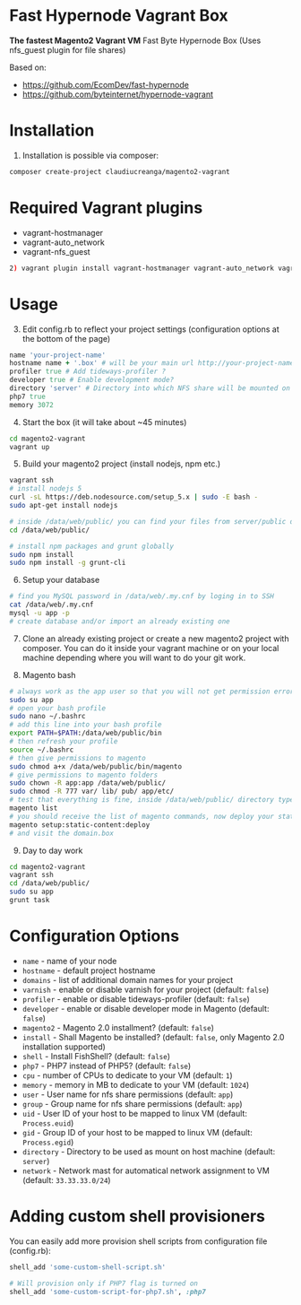# Fast Hypernode Vagrant Box

**The fastest Magento2 Vagrant VM**
Fast Byte Hypernode Box (Uses nfs_guest plugin for file shares)

Based on:
* https://github.com/EcomDev/fast-hypernode
* https://github.com/byteinternet/hypernode-vagrant

# Installation

1) Installation is possible via composer:

```bash
composer create-project claudiucreanga/magento2-vagrant
```

# Required Vagrant plugins

* vagrant-hostmanager
* vagrant-auto_network
* vagrant-nfs_guest

```bash
2) vagrant plugin install vagrant-hostmanager vagrant-auto_network vagrant-nfs_guest
```

# Usage

3) Edit config.rb to reflect your project settings (configuration options at the bottom of the page)
```ruby
name 'your-project-name'
hostname name + '.box' # will be your main url http://your-project-name.box/
profiler true # Add tideways-profiler ?
developer true # Enable development mode?
directory 'server' # Directory into which NFS share will be mounted on your host
php7 true
memory 3072
```
4) Start the box (it will take about ~45 minutes)
```bash
cd magento2-vagrant
vagrant up
```

5) Build your magento2 project (install nodejs, npm etc.)
```bash
vagrant ssh
# install nodejs 5
curl -sL https://deb.nodesource.com/setup_5.x | sudo -E bash -
sudo apt-get install nodejs

# inside /data/web/public/ you can find your files from server/public directory
cd /data/web/public/

# install npm packages and grunt globally
sudo npm install
sudo npm install -g grunt-cli
```

6) Setup your database
```bash
# find you MySQL password in /data/web/.my.cnf by loging in to SSH
cat /data/web/.my.cnf
mysql -u app -p
# create database and/or import an already existing one
```

7) Clone an already existing project or create a new magento2 project with composer. You can do it inside your vagrant machine or on your local machine depending where you will want to do your git work.

8) Magento bash
```bash
# always work as the app user so that you will not get permission errors when magento generates files
sudo su app
# open your bash profile
sudo nano ~/.bashrc
# add this line into your bash profile
export PATH=$PATH:/data/web/public/bin
# then refresh your profile
source ~/.bashrc
# then give permissions to magento
sudo chmod a+x /data/web/public/bin/magento
# give permissions to magento folders
sudo chown -R app:app /data/web/public/
sudo chmod -R 777 var/ lib/ pub/ app/etc/
# test that everything is fine, inside /data/web/public/ directory type
magento list
# you should receive the list of magento commands, now deploy your static files
magento setup:static-content:deploy
# and visit the domain.box
```

9) Day to day work
```bash
cd magento2-vagrant
vagrant ssh
cd /data/web/public/
sudo su app
grunt task
```

# Configuration Options

* `name` - name of your node
* `hostname` - default project hostname
* `domains` - list of additional domain names for your project
* `varnish` - enable or disable varnish for your project (default: `false`)
* `profiler` - enable or disable tideways-profiler (default: `false`)
* `developer` - enable or disable developer mode in Magento (default: `false`)
* `magento2` - Magento 2.0 installment? (default: `false`)
* `install` - Shall Magento be installed? (default: `false`, only Magento 2.0 installation supported)
* `shell` - Install FishShell? (default: `false`)
* `php7` - PHP7 instead of PHP5? (default: `false`)
* `cpu` - number of CPUs to dedicate to your VM (default: `1`)
* `memory` - memory in MB to dedicate to your VM (default: `1024`)
* `user` - User name for nfs share permissions (default: `app`)
* `group` - Group name for nfs share permissions (default: `app`)
* `uid` - User ID of your host to be mapped to linux VM (default: `Process.euid`)
* `gid` - Group ID of your host to be mapped to linux VM (default: `Process.egid`)
* `directory` - Directory to be used as mount on host machine (default: `server`)
* `network` - Network mast for automatical network assignment to VM (default: `33.33.33.0/24`)

# Adding custom shell provisioners

You can easily add more provision shell scripts from configuration file (config.rb):
```ruby
shell_add 'some-custom-shell-script.sh'

# Will provision only if PHP7 flag is turned on
shell_add 'some-custom-script-for-php7.sh', :php7  
```
